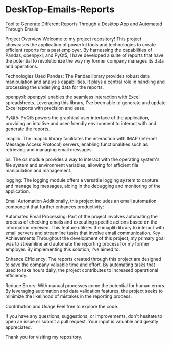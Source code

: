 # DeskTop-Emails-Reports
Tool to Generate Different Reports Through a Desktop App and Automated Through Emails

Project Overview Welcome to my project repository! This project showcases the application of powerful tools and technologies to create efficient reports for a past employer. 
By harnessing the capabilities of Pandas, openpyxl, and PyQt5, I have developed a suite of reports that have the potential to revolutionize the way my former company manages its data and operations.

Technologies Used Pandas: The Pandas library provides robust data manipulation and analysis capabilities. It plays a central role in handling and processing the underlying data for the reports.

openpyxl: openpyxl enables the seamless interaction with Excel spreadsheets. Leveraging this library, I've been able to generate and update Excel reports with precision and ease.

PyQt5: PyQt5 powers the graphical user interface of the application, providing an intuitive and user-friendly environment to interact with and generate the reports.

imaplib: The imaplib library facilitates the interaction with IMAP (Internet Message Access Protocol) servers, enabling functionalities such as retrieving and managing email messages.

os: The os module provides a way to interact with the operating system's file system and environment variables, allowing for efficient file manipulation and management.

logging: The logging module offers a versatile logging system to capture and manage log messages, aiding in the debugging and monitoring of the application.

Email Automation Additionally, this project includes an email automation component that further enhances productivity:

Automated Email Processing: Part of the project involves automating the process of checking emails and executing specific actions based on the information received. 
This feature utilizes the imaplib library to interact with email servers and streamline tasks that involve email communication.
Key Achievements Throughout the development of this project, my primary goal was to streamline and automate the reporting process for my former employer. By implementing this solution, I've aimed to:

Enhance Efficiency: The reports created through this project are designed to save the company valuable time and effort. By automating tasks that used to take hours daily, the project contributes to increased operational efficiency.

Reduce Errors: With manual processes come the potential for human errors. By leveraging automation and data validation features, the project seeks to minimize the likelihood of mistakes in the reporting process.

Contribution and Usage Feel free to explore the code.

If you have any questions, suggestions, or improvements, don't hesitate to open an issue or submit a pull request. Your input is valuable and greatly appreciated.

Thank you for visiting my repository.
